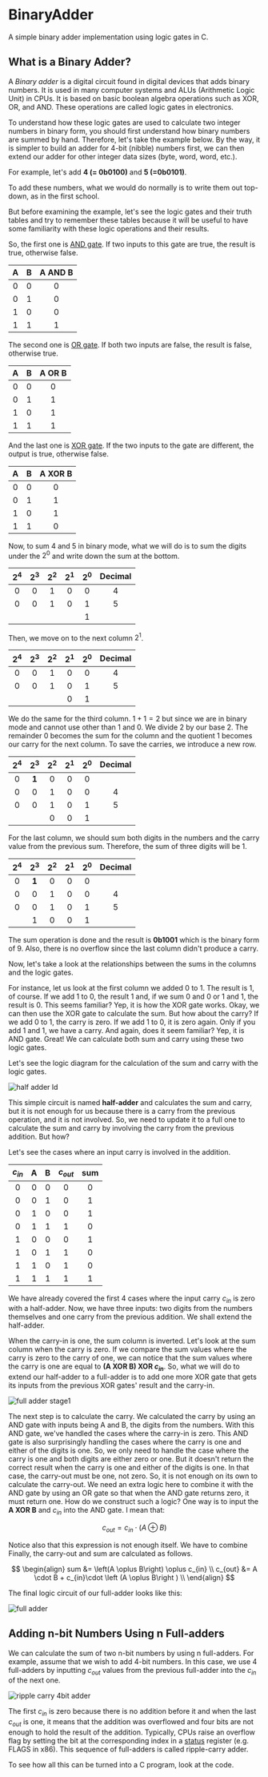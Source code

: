 # BinaryAdder

A simple binary adder implementation using logic gates in C.

## What is a Binary Adder?

A *Binary adder* is a digital circuit found in digital devices that adds binary numbers. It is used in many computer systems and 
ALUs (Arithmetic Logic Unit) in CPUs. It is based on basic boolean algebra operations such as XOR, OR, and AND. These operations
are called logic gates in electronics.

To understand how these logic gates are used to calculate two integer numbers in binary form, you should first understand how 
binary numbers are summed by hand. Therefore, let's take the example below. By the way, it is simpler to build an adder for 4-bit 
(nibble) numbers first, we can then extend our adder for other integer data sizes (byte, word, word, etc.).

For example, let's add **4 (= 0b0100)** and **5 (=0b0101)**.

To add these numbers, what we would do normally is to write them out top-down, as in the first school.

But before examining the example, let's see the logic gates and their truth tables and try to remember
these tables because it will be useful to have some familiarity with these logic operations and their results.


So, the first one is [AND gate](https://en.wikipedia.org/wiki/AND_gate). If two inputs to this gate are true, the result is true, otherwise false.

 
|  A  |  B  |A AND B|
|:---:|:---:|:-----:|
|  0  |  0  |   0   |
|  0  |  1  |   0   |
|  1  |  0  |   0   |
|  1  |  1  |   1   |

The second one is [OR gate](https://en.wikipedia.org/wiki/OR_gate). If both two inputs are false, the result is false, otherwise true.

|  A  |  B  | A OR B |
|:---:|:---:|:------:|
|  0  |  0  |    0   |
|  0  |  1  |    1   |
|  1  |  0  |    1   |
|  1  |  1  |    1   |

And the last one is [XOR gate](https://en.wikipedia.org/wiki/XOR_gate). If the two inputs to the gate are different, the output is true, otherwise false.

|  A  |  B  | A	XOR B |
|:---:|:---:|:-------:|
|  0  |  0  |     0   |
|  0  |  1  |     1   |
|  1  |  0  |     1   |
|  1  |  1  |     0   |

Now, to sum 4 and 5 in binary mode, what we will do is to sum the digits under the $2^0$ and write down the sum at the bottom. 

| ${2}^{4}$ | ${2}^{3}$ | ${2}^{2}$ | ${2}^{1}$ | ${2}^{0}$ | Decimal |
|:---------:|:---------:|:---------:|:---------:|:---------:|:-------:|
|          0|          0|          1|          0|          0|    4    |
|          0|          0|          1|          0|          1|    5    |
|           |           |           |           |          1|         |

Then, we move on to the next column $2^1$.

| ${2}^{4}$ | ${2}^{3}$ | ${2}^{2}$ | ${2}^{1}$ | ${2}^{0}$ | Decimal |
|:---------:|:---------:|:---------:|:---------:|:---------:|:-------:|
|          0|          0|          1|          0|          0|    4    |
|          0|          0|          1|          0|          1|    5    |
|           |           |           |          0|          1|         |

We do the same for the third column. $1 + 1 = 2$ but since we are in binary mode and cannot use other than 1 and 0. We divide 2 by our base 2. The remainder 0 becomes the sum for the column and the quotient 1 becomes our carry for the next column. To save the carries, we introduce a new row.

| ${2}^{4}$ | ${2}^{3}$ | ${2}^{2}$ | ${2}^{1}$ | ${2}^{0}$ | Decimal |
|:---------:|:---------:|:---------:|:---------:|:---------:|:-------:|
|          0|      **1**|          0|          0|          0|         |
|          0|          0|          1|          0|          0|    4    |
|          0|          0|          1|          0|          1|    5    |
|           |           |          0|          0|          1|         |

For the last column, we should sum both digits in the numbers and the carry value from the previous sum. Therefore, the sum of three digits will be 1. 

| ${2}^{4}$ | ${2}^{3}$ | ${2}^{2}$ | ${2}^{1}$ | ${2}^{0}$ | Decimal |
|:---------:|:---------:|:---------:|:---------:|:---------:|:-------:|
|          0|      **1**|          0|          0|          0|         |
|          0|          0|          1|          0|          0|    4    |
|          0|          0|          1|          0|          1|    5    |
|           |          1|          0|          0|          1|         |

The sum operation is done and the result is **0b1001** which is the binary form of 9. Also, there is no overflow since the last column didn't produce a carry.

Now, let's take a look at the relationships between the sums in the columns and the logic gates.

For instance, let us look at the first column we added $0$ to $1$. The result is $1$, of course. If we add $1$ to $0$, the result $1$ and, if we sum $0$ and $0$ or $1$ and $1$, the result is $0$. This seems familiar? Yep, it is how the XOR gate works. Okay, we can then use the XOR gate to calculate the sum. But how about the carry? If we add $0$ to $1$, the carry is zero. If we add $1$ to $0$, it is zero again. Only if you add $1$ and $1$, we have a carry. And again, does it seem familiar? Yep, it is AND gate. Great! We can calculate both sum and carry using these two logic gates.

Let's see the logic diagram for the calculation of the sum and carry with the logic gates.

![half adder ld](.etc/half-adder-ld.png)

This simple circuit is named **half-adder** and calculates the sum and carry, but it is not enough for us because there is a carry from the previous operation, and it is not involved. So, we need to update it to a full one to calculate the sum and carry by involving the carry from the previous addition. But how?

Let's see the cases where an input carry is involved in the addition.

| $c_{in}$ |  A  |   B | $c_{out}$ | sum |
|:--------:|:---:|:---:|:---------:|:---:|
|     0    |   0 |  0  |     0     |  0  |
|     0    |   0 |  1  |     0     |  1  |
|     0    |   1 |  0  |     0     |  1  |
|     0    |   1 |  1  |     1     |  0  |
|     1    |   0 |  0  |     0     |  1  |
|     1    |   0 |  1  |     1     |  0  |
|     1    |   1 |  0  |     1     |  0  |
|     1    |   1 |  1  |     1     |  1  |

We have already covered the first 4 cases where the input carry $c_{in}$ is zero with a half-adder. Now, we have three inputs: two digits from the numbers themselves and one carry from the previous addition. We shall extend the half-adder. 

When the carry-in is one, the sum column is inverted. Let's look at the sum column when the carry is zero. If we compare the sum values where the carry is zero to the carry of one, we can notice that the sum values where the carry is one are equal to **(A XOR B) XOR $c_{in}$**. So, what we will do to extend our half-adder to a full-adder is to add one more XOR gate that gets its inputs from the previous XOR gates' result and the carry-in. 

![full adder stage1](.etc/full-adder-stage1.png)

The next step is to calculate the carry. We calculated the carry by using an AND gate with inputs being A and B, the digits from the numbers. With this AND gate, we've handled the cases where the carry-in is zero. This AND gate is also surprisingly handling the cases where the carry is one and either of the digits is one. So, we only need to handle the case where the carry is one and both digits are either zero or one. But it doesn't return the correct result when the carry is one and either of the digits is one. In that case, the carry-out must be one, not zero. So, it is not enough on its own to calculate the carry-out. We need an extra logic here to combine it with the AND gate by using an OR gate so that when the AND gate returns zero, it must return one. How do we construct such a logic? One way is to input the **A XOR B** and $c_{in}$ into the AND gate. I mean that:

$$
c_{out}=c_{in}\cdot \left (A \oplus B\right )
$$

Notice also that this expression is not enough itself. We have to combine  Finally, the carry-out and sum are calculated as follows.

$$
\begin{align}
sum &= \left(A \oplus B\right) \oplus c_{in} \\ 
c_{out} &= A \cdot B + c_{in}\cdot \left (A \oplus B\right ) \\
\end{align}
$$

The final logic circuit of our full-adder looks like this:

![full adder](.etc/full-adder.png)

## Adding n-bit Numbers Using n Full-adders

We can calculate the sum of two n-bit numbers by using n full-adders. For example, assume that we wish to add 4-bit numbers. In this case, we use 4 full-adders by inputting $c_{out}$ values from the previous full-adder into the $c_{in}$ of the next one.

![ripple carry 4bit adder](.etc/ripple-carry-4bit-adder.png)

The first $c_{in}$ is zero because there is no addition before it and when the last $c_{out}$ is one, it means that the addition was overflowed and four bits are not enough to hold the result of the addition. Typically, CPUs raise an overflow flag by setting the bit at the corresponding index in a [status](https://en.wikipedia.org/wiki/Status_register) register (e.g. FLAGS in x86). 
This sequence of full-adders is called ripple-carry adder.

To see how all this can be turned into a C program, look at the code.
